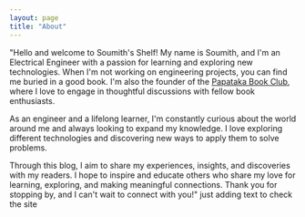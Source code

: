 ```yaml
---
layout: page
title: "About"
---
```


"Hello and welcome to Soumith's Shelf! My name is Soumith, and I'm an Electrical Engineer with a passion for learning and exploring new technologies. When I'm not working on engineering projects, you can find me buried in a good book. I'm also the founder of the [Papataka Book Club](https://www.instagram.com/papatakabookclub/), where I love to engage in thoughtful discussions with fellow book enthusiasts.

As an engineer and a lifelong learner, I'm constantly curious about the world around me and always looking to expand my knowledge. I love exploring different technologies and discovering new ways to apply them to solve problems.

Through this blog, I aim to share my experiences, insights, and discoveries with my readers. I hope to inspire and educate others who share my love for learning, exploring, and making meaningful connections. Thank you for stopping by, and I can't wait to connect with you!"
 just adding text to check the site

<a href="https://twitter.com/soumith" target="_blank"><i class="fab fa-twitter"></i></a>
<a href="https://instagram.com/soumith" target="_blank"><i class="fab fa-instagram"></i></a>
